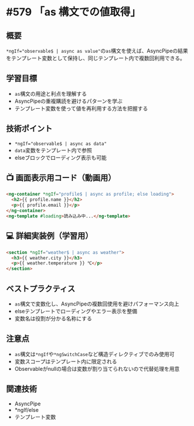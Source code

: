 # #579 「as 構文での値取得」

## 概要
`*ngIf="observable$ | async as value"`の`as`構文を使えば、AsyncPipeの結果をテンプレート変数として保持し、同じテンプレート内で複数回利用できる。

## 学習目標
- `as`構文の用途と利点を理解する
- AsyncPipeの重複購読を避けるパターンを学ぶ
- テンプレート変数を使って値を再利用する方法を把握する

## 技術ポイント
- `*ngIf="observable$ | async as data"`
- `data`変数をテンプレート内で参照
- elseブロックでローディング表示も可能

## 📺 画面表示用コード（動画用）
```html
<ng-container *ngIf="profile$ | async as profile; else loading">
  <h2>{{ profile.name }}</h2>
  <p>{{ profile.email }}</p>
</ng-container>
<ng-template #loading>読み込み中...</ng-template>
```

## 💻 詳細実装例（学習用）
```html
<section *ngIf="weather$ | async as weather">
  <h3>{{ weather.city }}</h3>
  <p>{{ weather.temperature }} ℃</p>
</section>
```

## ベストプラクティス
- `as`構文で変数化し、AsyncPipeの複数回使用を避けパフォーマンス向上
- elseテンプレートでローディングやエラー表示を整備
- 変数名は役割が分かる名称にする

## 注意点
- `as`構文は`*ngIf`や`*ngSwitchCase`など構造ディレクティブでのみ使用可
- 変数スコープはテンプレート内に限定される
- Observableがnullの場合は変数が割り当てられないので代替処理を用意

## 関連技術
- AsyncPipe
- *ngIf/else
- テンプレート変数

